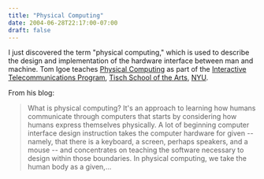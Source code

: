 ```yaml
---
title: "Physical Computing"
date: 2004-06-28T22:17:00-07:00
draft: false
---
```


I just discovered the term "physical computing," which is used to describe the design and implementation of the hardware interface between man and machine. Tom Igoe teaches [Physical Computing](https://itp.nyu.edu/physcomp/) as part of the [Interactive Telecommunications Program](https://tisch.nyu.edu/itp), [Tisch School of the Arts](https://tisch.nyu.edu/), [NYU](https://www.nyu.edu/).

From his blog:

> What is physical computing? It's an approach to learning how humans communicate through computers that starts by considering how humans express themselves physically. A lot of beginning computer interface design instruction takes the computer hardware for given -- namely, that there is a keyboard, a screen, perhaps speakers, and a mouse -- and concentrates on teaching the software necessary to design within those boundaries. In physical computing, we take the human body as a given,...
